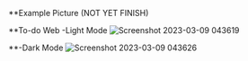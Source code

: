 **Example Picture (NOT YET FINISH)

**To-do Web 
-Light Mode
![Screenshot 2023-03-09 043619](https://user-images.githubusercontent.com/97717613/223844000-9c65ec14-f9d7-420b-9239-5a8528ddbabf.png)

**-Dark Mode
![Screenshot 2023-03-09 043626](https://user-images.githubusercontent.com/97717613/223844015-a201b6d0-6cb0-4fc5-b022-004eecb248ba.png)
